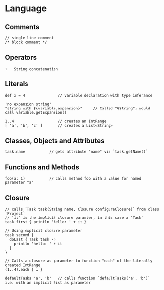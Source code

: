 Language
========

Comments
--------

    // single line comment
    /* block comment */

Operators
---------

    +   String concatenation
 
Literals
--------

    def x = 4               // variable declaration with type inferance

    'no expansion string'
    "string with ${variable.expansion}"     // Called "GString"; would call variable.getExpansion()
    
    1..4                    // creates an IntRange
    [ 'a', 'b', 'c' ]       // creates a List<String>

Classes, Objects and Attributes
-------------------------------

    task.name           // gets attribute "name" via `task.getName()`

Functions and Methods
---------------------

    foo(a: 1)           // calls method foo with a value for named parameter "a" 

Closure
-------
 
    // calls `Task task(String name, Closure configureClosure)` from class `Project`
    // `it` is the implicit closure paramter, in this case a `Task`
    task first { println 'hello: ' + it }

    // Using explicit closure parameter
    task second {
      doLast { Task task ->
        println 'hello: ' + it
      }
    }
  
    // Calls a closure as parameter to function "each" of the literally created IntRange
    (1..4).each { … }
    
    defaultTasks 'a', 'b'   // calls function `defaultTasks('a', 'b')` i.e. with an implicit list as parameter
 
